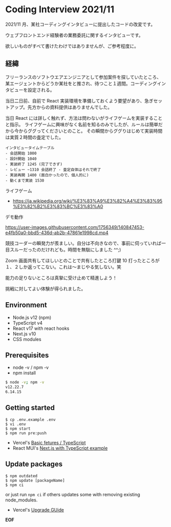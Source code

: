 # Coding Interview 2021/11

2021/11 月、某社コーディングインタビューに提出したコードの改変です。

ウェブフロントエンド経験者の業務委託に関するインタビューです。

欲しいものがすべて書けたわけではありませんが、ご参考程度に。

## 経緯

フリーランスのソフトウエアエンジニアとして参加案件を探していたところ、
某エージェントからどうか某社をと推され、待つこと１週間。コーディングインタビューを設定される。

当日二日前、自前で React 実装環境を準備しておくよう要望があり、急ぎセットアップ。先方からの資料提供はありませんでした。

当日 React には詳しく触れず、方法は問わないがライフゲームを実装することと指示。
ライフゲームに興味がなく名前を知るのみでしたが、ルールは簡単だから今からググってくださいとのこと。
その瞬間からググりはじめて実装時間は実質２時間の査定でした。

```
インタビュータイムテーブル
- 会話開始 1000
- 設計開始 1040
- 実装終了 1245 (完了できず)
- レビュー ~1310 会話終了 - 査定自体はそれで終了
- 実装再開 1400 (面白かったので、個人的に)
- 動くまで実装 1530
```

ライフゲーム

- https://ja.wikipedia.org/wiki/%E3%83%A9%E3%82%A4%E3%83%95%E3%82%B2%E3%83%BC%E3%83%A0

デモ動作

https://user-images.githubusercontent.com/1756349/140847453-e4fb50a0-bbd5-436d-ab2b-47861e1998cd.mp4

競技コーダーの瞬発力が羨ましい。自分は不向きなので、事前に伺っていれば一目スルーだったのだけれども。時間を無駄にしました ^^;)

Zoom 画面共有してほしいとのことで共有したところ打鍵 10 打ったところが１、２しか返ってこない。これは〜まじやる気しない。笑

能力の足りないところは真摯に受け止めて精進しよう！

挑戦に対してよい体験が得られました。

## Environment

- Node.js v12 (npm)
- TypeScript v4
- React v17 with react hooks
- Next.js v10
- CSS modules

## Prerequisites

- node -v / npm -v
- npm install

```bash
$ node -v; npm -v
v12.22.7
6.14.15
```

## Getting started

```
$ cp .env.example .env
$ vi .env
$ npm start
$ npm run pre:push
```

- Vercel's [Basic fetures / TypeScript](https://nextjs.org/docs/basic-features/typescript)
- React MUI's [Next.js with TypeScript example](https://github.com/mui-org/material-ui/tree/master/examples/nextjs-with-typescript)

## Update packages

```
$ npm outdated
$ npm update [packageName]
$ npm ci
```

or just run `npm ci` if others updates some with removing existing node_modules.

- Vercel's [Upgrade GUide](https://nextjs.org/docs/upgrading)

**EOF**
